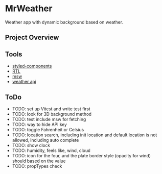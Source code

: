 # MrWeather

Weather app with dynamic background based on weather.

## Project Overview

## Tools

- [styled-components](https://github.com/styled-components/styled-components)
- [RTL](https://testing-library.com/docs/react-testing-library/intro/)
- [msw](https://github.com/mswjs/msw)
- [weather api](https://www.weatherapi.com/)

## ToDo

- TODO: set up Vitest and write test first
- TODO: look for 3D background method
- TODO: test include msw for fetching
- TODO: way to hide API key
- TODO: toggle Fahrenheit or Celsius
- TODO: location search, including init location and default location is not
  allowed, including auto complete
- TODO: show clock
- TODO: humidity, feels like, wind, cloud
- TODO: icon for the four, and the plate border style (opacity for wind) should
  based on the value
- TODO: propTypes check

